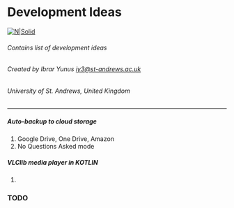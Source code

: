 # Development Ideas

[![N|Solid](http://wallpaperstock.net/woman-profil-graffiti-wall_wallpapers_46671_852x480.jpg)  ](https://nodesource.com/products/nsolid) 

###### Contains list of development ideas
###### Created by Ibrar Yunus <iy3@st-andrews.ac.uk>
###### University of St. Andrews, United Kingdom
---
#####  Auto-backup to cloud storage
1. Google Drive, One Drive, Amazon 
2. No Questions Asked mode

##### VLClib media player in KOTLIN
1. 
### TODO
